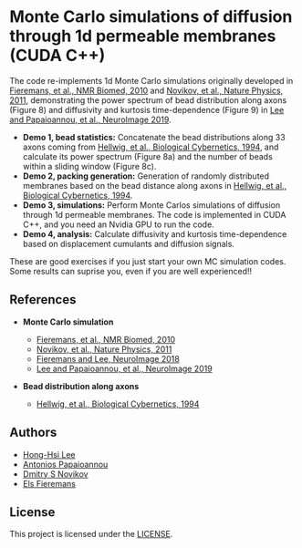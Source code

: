 # Monte Carlo simulations of diffusion through 1d permeable membranes (CUDA C++)

The code re-implements 1d Monte Carlo simulations originally developed in [Fieremans, et al., NMR Biomed, 2010](https://doi.org/10.1002/nbm.1577) and [Novikov, et al., Nature Physics, 2011](https://doi.org/10.1038/nphys1936), demonstrating the power spectrum of bead distribution along axons (Figure 8) and diffusivity and kurtosis time-dependence (Figure 9) in [Lee and Papaioannou, et al., NeuroImage 2019](https://doi.org/).

* **Demo 1, bead statistics:** Concatenate the bead distributions along 33 axons coming from [Hellwig, et al., Biological Cybernetics, 1994](https://doi.org/10.1007/BF00198906), and calculate its power spectrum (Figure 8a) and the number of beads within a sliding window (Figure 8c).
* **Demo 2, packing generation:** Generation of randomly distributed membranes based on the bead distance along axons in [Hellwig, et al., Biological Cybernetics, 1994](https://doi.org/10.1007/BF00198906).
* **Demo 3, simulations:** Perform Monte Carlos simulations of diffusion through 1d permeable membranes. The code is implemented in CUDA C++, and you need an Nvidia GPU to run the code.
* **Demo 4, analysis:** Calculate diffusivity and kurtosis time-dependence based on displacement cumulants and diffusion signals.

These are good exercises if you just start your own MC simulation codes.
Some results can suprise you, even if you are well experienced!!

## References
* **Monte Carlo simulation**
  - [Fieremans, et al., NMR Biomed, 2010](https://doi.org/10.1002/nbm.1577)
  - [Novikov, et al., Nature Physics, 2011](https://doi.org/10.1038/nphys1936)
  - [Fieremans and Lee, NeuroImage 2018](https://doi.org/10.1016/j.neuroimage.2018.06.046)
  - [Lee and Papaioannou, et al., NeuroImage 2019](https://doi.org/)

* **Bead distribution along axons**
  - [Hellwig, et al., Biological Cybernetics, 1994](https://doi.org/10.1007/BF00198906)

## Authors
* [Hong-Hsi Lee](http://www.diffusion-mri.com/people/hong-hsi-lee)
* [Antonios Papaioannou](http://www.diffusion-mri.com/people/antonios-papaioannou)
* [Dmitry S Novikov](http://www.diffusion-mri.com/people/dmitry-novikov)
* [Els Fieremans](http://www.diffusion-mri.com/people/els-fieremans)

## License
This project is licensed under the [LICENSE](https://github.com/NYU-DiffusionMRI/monte-carlo-simulation-recipes/blob/example1/LICENSE).
 
